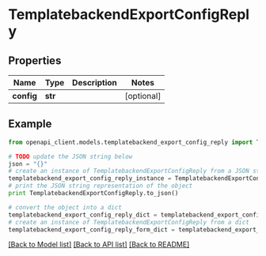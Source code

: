 # TemplatebackendExportConfigReply


## Properties

Name | Type | Description | Notes
------------ | ------------- | ------------- | -------------
**config** | **str** |  | [optional] 

## Example

```python
from openapi_client.models.templatebackend_export_config_reply import TemplatebackendExportConfigReply

# TODO update the JSON string below
json = "{}"
# create an instance of TemplatebackendExportConfigReply from a JSON string
templatebackend_export_config_reply_instance = TemplatebackendExportConfigReply.from_json(json)
# print the JSON string representation of the object
print TemplatebackendExportConfigReply.to_json()

# convert the object into a dict
templatebackend_export_config_reply_dict = templatebackend_export_config_reply_instance.to_dict()
# create an instance of TemplatebackendExportConfigReply from a dict
templatebackend_export_config_reply_form_dict = templatebackend_export_config_reply.from_dict(templatebackend_export_config_reply_dict)
```
[[Back to Model list]](../README.md#documentation-for-models) [[Back to API list]](../README.md#documentation-for-api-endpoints) [[Back to README]](../README.md)


